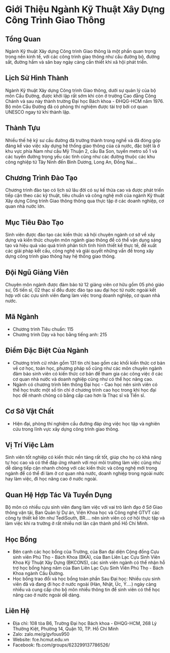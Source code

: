 # Giới Thiệu Ngành Kỹ Thuật Xây Dựng Công Trình Giao Thông

## Tổng Quan
Ngành Kỹ thuật Xây dựng Công trình Giao thông là một phần quan trọng trong nền kinh tế, với các công trình giao thông như cầu đường bộ, đường sắt, đường hầm và sân bay ngày càng cần thiết khi xã hội phát triển.

## Lịch Sử Hình Thành
Ngành Kỹ thuật Xây dựng Công trình Giao thông, dưới sự quản lý của bộ môn Cầu Đường, được khởi lập rất sớm khi còn ở trường Cao đẳng Công Chánh và sau này thành trường Đại học Bách khoa - ĐHQG-HCM năm 1976. Bộ môn Cầu Đường đã có phòng thí nghiệm được tài trợ bởi cơ quan UNESCO ngay từ khi thành lập.

## Thành Tựu
Nhiều thế hệ kỹ sư cầu đường đã trưởng thành trong nghề và đã đóng góp đáng kể vào việc xây dựng hệ thống giao thông của cả nước, đặc biệt là ở khu vực phía Nam như cầu Mỹ Thuận 2, cầu Ba Son, tuyến metro số 1 và các tuyến đường trọng yếu các tỉnh cũng như các đường thuộc các khu công nghiệp từ Tây Ninh đến Bình Dương, Long An, Đồng Nai...

## Chương Trình Đào Tạo
Chương trình đào tạo có lịch sử lâu đời có sự kế thừa cao và được phát triển tiếp cận theo các kỹ thuật, tiêu chuẩn và công nghệ mới của ngành Kỹ thuật Xây dựng Công trình Giao thông thông qua thực tập ở các doanh nghiệp, cơ quan nhà nước lớn.

## Mục Tiêu Đào Tạo
Sinh viên được đào tạo các kiến thức xã hội chuyên ngành cơ sở về xây dựng và kiến thức chuyên môn ngành giao thông để có thể vận dụng sáng tạo và hiệu quả vào quá trình phân tích tình hình thiết kế thực tế, đề xuất các giải pháp kết cấu, công nghệ và giải quyết những vấn đề trong xây dựng công trình giao thông hay hệ thống giao thông.

## Đội Ngũ Giảng Viên
Chuyên môn ngành được đảm bảo từ 12 giảng viên cơ hữu gồm 05 phó giáo sư, 05 tiến sĩ, 02 thạc sĩ đều được đào tạo sau đại học từ nước ngoài kết hợp với các cựu sinh viên đang làm việc trong doanh nghiệp, cơ quan nhà nước.

## Mã Ngành
- Chương trình Tiêu chuẩn: 115
- Chương trình Dạy và học bằng tiếng anh: 215

## Điểm Đặc Biệt Của Ngành
- Chương trình cử nhân gồm 131 tín chỉ bao gồm các khối kiến thức cơ bản về cơ học, toán học, phương pháp số cũng như các môn chuyên ngành đảm bảo sinh viên có kiến thức cơ bản để tham gia các công việc ở các cơ quan nhà nước và doanh nghiệp cũng như có thể học nâng cao.
- Ngành có chương trình liên thông Đại học - Cao học nên sinh viên có thể học trước một số tín chỉ ở chương trình cao học trong khi học đại học để nhanh chóng có bằng cấp cao hơn là Thạc sĩ và Tiến sĩ.

## Cơ Sở Vật Chất
- Hiện đại, phòng thí nghiệm cầu đường đáp ứng việc học tập và nghiên cứu trong lĩnh vực xây dựng công trình giao thông.

## Vị Trí Việc Làm
Sinh viên tốt nghiệp có kiến thức nền tảng rất tốt, giúp cho họ có khả năng tự học cao và có thể đáp ứng nhanh với mọi môi trường làm việc cũng như dễ dàng tiếp cận nhanh chóng với các kiến thức và công nghệ mới trong ngành để có thể đi làm ở cơ quan nhà nước, doanh nghiệp trong ngoài nước hay làm việc, đi học nâng cao ở nước ngoài.

## Quan Hệ Hợp Tác Và Tuyển Dụng
Bộ môn có nhiều cựu sinh viên đang làm việc với vai trò lãnh đạo ở Sở Giao thông vận tải, Ban Quản lý Dự án, Viện Khoa học và Công nghệ GTVT các công ty thiết kế lớn như TediSouth, BR.... nên sinh viên có cơ hội thực tập và làm việc khi ra trường ở rất nhiều nơi lân cận thành phố Hồ Chí Minh.

## Học Bổng
- Bên cạnh các học bổng của Trường, của Ban đại diện Cộng đồng Cựu sinh viên Phú Thọ - Bách Khoa (BKA), của Ban Liên Lạc Cựu Sinh Viên Khoa Kỹ Thuật Xây Dựng (BKCONS), các sinh viên ngành có thể nhận hỗ trợ học bổng hàng năm của Ban Liên Lạc Cựu Sinh Viên Phú Thọ - Bách Khoa ngành Cầu Đường.
- Học bổng trao đổi và học bổng toàn phần Sau Đại học: Nhiều cựu sinh viên đã và đang đi học ở nước ngoài (Hàn, Nhật, Úc, Ý....) ngày càng nhiều và cung cấp cho bộ môn nhiều thông tin để sinh viên có thể học nâng cao ở nước ngoài dễ dàng.

## Liên Hệ
- Địa chỉ: 108 tòa B6, Trường Đại học Bách khoa - ĐHQG-HCM, 268 Lý Thường Kiệt, Phường 14, Quận 10, TP. Hồ Chí Minh
- Zalo: zalo.me/g/gvfous950
- Website: fce.hcmut.edu.vn
- Facebook: fb.com/groups/623299137786526/